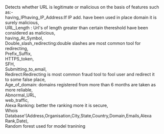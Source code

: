 Detects whether URL is legitimate or malicious on the basis of features such as:-  
having_IPhaving_IP_Address:If IP add. have been used in place domain it is surely malicious,  
URL_Length : Url's of length greater than certain thereshold have been considered as malicious,  
having_At_Symbol,  
Double_slash_redirecting:double slashes are most common tool for redirecting,  
Prefix_Suffix,  
HTTPS_token,  
SFH,  
Submitting_to_email,  
Redirect:Redirecting is most common fraud tool to fool user and redirect it to some false place,  
Age_of_domain: domains registered from more than 6 months are taken as more reliable,  
Abnormal_URL,  
web_traffic,  
Alexa Ranking: better the ranking more it is secure,  
Whois Database'(Address,Organisation,City,State,Country,Domain,Emails,Alexa Rank,Date),  
Random forest used for model tranining  
